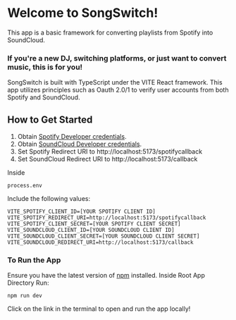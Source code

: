 # Welcome to SongSwitch!

This app is a basic framework for converting playlists from Spotify into SoundCloud.

### If you're a new DJ, switching platforms, or just want to convert music, this is for you!

SongSwitch is built with TypeScript under the VITE React framework. This app utilizes principles such as Oauth 2.0/1 to verify user accounts from both Spotify and SoundCloud.

## How to Get Started

1) Obtain [Spotify Developer credentials](https://developer.spotify.com/).
2) Obtain [SoundCloud Developer credentials](https://developers.soundcloud.com/).
3) Set Spotify Redirect URI to http://localhost:5173/spotifycallback
4) Set SoundCloud Redirect URI to http://localhost:5173/callback

Inside 
```
process.env
```
Include the following values:
```
VITE_SPOTIFY_CLIENT_ID=[YOUR SPOTIFY CLIENT ID]
VITE_SPOTIFY_REDIRECT_URI=http://localhost:5173/spotifycallback
VITE_SPOTIFY_CLIENT_SECRET=[YOUR SPOTIFY CLIENT SECRET]
VITE_SOUNDCLOUD_CLIENT_ID=[YOUR SOUNDCLOUD CLIENT ID]
VITE_SOUNDCLOUD_CLIENT_SECRET=[YOUR SOUNDCLOUD CLIENT SECRET]
VITE_SOUNDCLOUD_REDIRECT_URI=http://localhost:5173/callback
```

### To Run the App

Ensure you have the latest version of [npm](https://www.npmjs.com/) installed. Inside Root App Directory Run:
```
npm run dev
```
Click on the link in the terminal to open and run the app locally!
